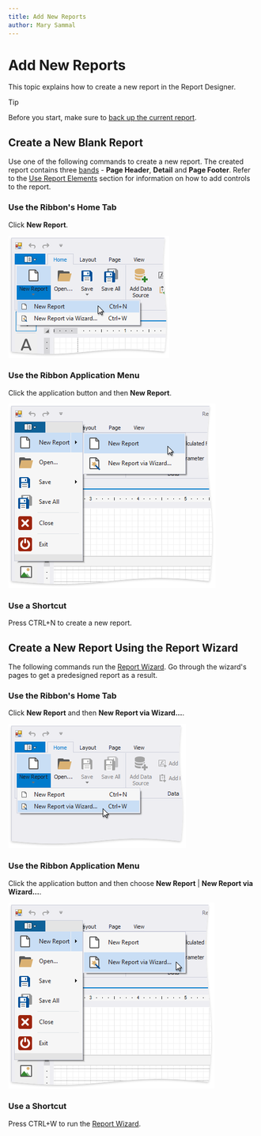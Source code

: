 ```yaml
---
title: Add New Reports
author: Mary Sammal
---
```

# Add New Reports

This topic explains how to create a new report in the Report Designer.

> [!Tip]
> Before you start, make sure to [back up the current report](save-reports.md).

## Create a New Blank Report

Use one of the following commands to create a new report. The created report contains three [bands](introduction-to-banded-reports.md) - **Page Header**, **Detail** and **Page Footer**. Refer to the [Use Report Elements](use-report-elements.md) section for information on how to add controls to the report.

### Use the Ribbon's Home Tab

Click **New Report**.

![eurd-win-home-tab-create-new-report](../../../images/eurd-win-home-tab-create-new-report.png)

### Use the Ribbon Application Menu

Click the application button and then **New Report**.

![eurd-win-application-menu-new-report](../../../images/eurd-win-application-menu-new-report.png)

### Use a Shortcut

Press CTRL+N to create a new report.


## Create a New Report Using the Report Wizard

The following commands run the [Report Wizard](report-designer-tools\report-wizard.md). Go through the wizard's pages to get a predesigned report as a result.

### Use the Ribbon's Home Tab

Click **New Report** and then **New Report via Wizard...**.

![eurd-win-press-new-report-via-wizard](../../../images/eurd-win-press-new-report-via-wizard.png)

### Use the Ribbon Application Menu

Click the application button and then choose **New Report** | **New Report via Wizard...**.

![eurd-win-application-button-new-report-using-repor-wizard](../../../images/eurd-win-application-button-new-report-using-repor-wizard.png)

### Use a Shortcut

Press CTRL+W to run the [Report Wizard](report-designer-tools\report-wizard.md).